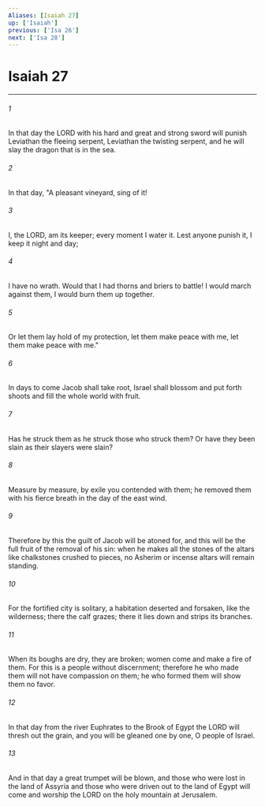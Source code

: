 ```yaml
---
Aliases: [Isaiah 27]
up: ['Isaiah']
previous: ['Isa 26']
next: ['Isa 28']
---
```

# Isaiah 27
***



###### 1 
In that day the LORD with his hard and great and strong sword will punish Leviathan the fleeing serpent, Leviathan the twisting serpent, and he will slay the dragon that is in the sea. 

###### 2 
In that day, "A pleasant vineyard, sing of it! 

###### 3 
I, the LORD, am its keeper; every moment I water it. Lest anyone punish it, I keep it night and day; 

###### 4 
I have no wrath. Would that I had thorns and briers to battle! I would march against them, I would burn them up together. 

###### 5 
Or let them lay hold of my protection, let them make peace with me, let them make peace with me." 

###### 6 
In days to come Jacob shall take root, Israel shall blossom and put forth shoots and fill the whole world with fruit. 

###### 7 
Has he struck them as he struck those who struck them? Or have they been slain as their slayers were slain? 

###### 8 
Measure by measure, by exile you contended with them; he removed them with his fierce breath in the day of the east wind. 

###### 9 
Therefore by this the guilt of Jacob will be atoned for, and this will be the full fruit of the removal of his sin: when he makes all the stones of the altars like chalkstones crushed to pieces, no Asherim or incense altars will remain standing. 

###### 10 
For the fortified city is solitary, a habitation deserted and forsaken, like the wilderness; there the calf grazes; there it lies down and strips its branches. 

###### 11 
When its boughs are dry, they are broken; women come and make a fire of them. For this is a people without discernment; therefore he who made them will not have compassion on them; he who formed them will show them no favor. 

###### 12 
In that day from the river Euphrates to the Brook of Egypt the LORD will thresh out the grain, and you will be gleaned one by one, O people of Israel. 

###### 13 
And in that day a great trumpet will be blown, and those who were lost in the land of Assyria and those who were driven out to the land of Egypt will come and worship the LORD on the holy mountain at Jerusalem.
